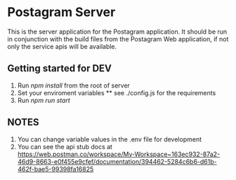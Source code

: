 # Postagram Server

This is the server application for the Postagram application.  It should be run in conjunction with the build files from the Postagram Web application, if not only the service apis will be available.

## Getting started for DEV

1. Run *npm install* from the root of server
2. Set your enviroment variables ** see ./config.js for the requirements 
3. Run *npm run start*


## NOTES

1. You can change variable values in the .env file for development
2. You can see the api stub docs at https://web.postman.co/workspace/My-Workspace~163ec932-87a2-46d9-8663-e0f455e9cfef/documentation/394462-5284c6b6-d61b-462f-bae5-99398fa16825



